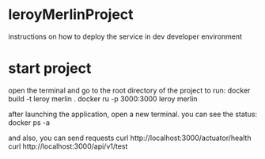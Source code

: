 # leroyMerlinProject
instructions on how to deploy the service in dev developer environment

# start project
open the terminal and go to the root directory of the project
to run:
docker build -t leroy merlin .
docker ru -p 3000:3000 leroy merlin

after launching the application, open a new terminal.
you can see the status:
docker ps -a

and also, you can send requests
curl http://localhost:3000/actuator/health
curl http://localhost:3000/api/v1/test
